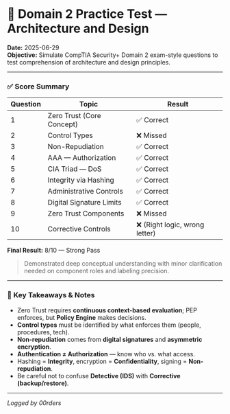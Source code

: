 # 🧪 Domain 2 Practice Test — Architecture and Design
**Date:** 2025-06-29  
**Objective:** Simulate CompTIA Security+ Domain 2 exam-style questions to test comprehension of architecture and design principles.

---

### ✅ Score Summary

| Question | Topic                        | Result  |
|----------|------------------------------|---------|
| 1        | Zero Trust (Core Concept)    | ✅ Correct |
| 2        | Control Types                | ❌ Missed |
| 3        | Non-Repudiation              | ✅ Correct |
| 4        | AAA — Authorization          | ✅ Correct |
| 5        | CIA Triad — DoS              | ✅ Correct |
| 6        | Integrity via Hashing        | ✅ Correct |
| 7        | Administrative Controls      | ✅ Correct |
| 8        | Digital Signature Limits     | ✅ Correct |
| 9        | Zero Trust Components        | ❌ Missed |
| 10       | Corrective Controls          | ❌ (Right logic, wrong letter) |

**Final Result:** 8/10 — Strong Pass  
> Demonstrated deep conceptual understanding with minor clarification needed on component roles and labeling precision.

---

### 🧠 Key Takeaways & Notes

- Zero Trust requires **continuous context-based evaluation**; PEP enforces, but **Policy Engine** makes decisions.
- **Control types** must be identified by what enforces them (people, procedures, tech).
- **Non-repudiation** comes from **digital signatures** and **asymmetric encryption**.
- **Authentication ≠ Authorization** — know who vs. what access.
- Hashing = **Integrity**, encryption = **Confidentiality**, signing = **Non-repudiation**.
- Be careful not to confuse **Detective (IDS)** with **Corrective (backup/restore)**.

---

*Logged by 00rders*
